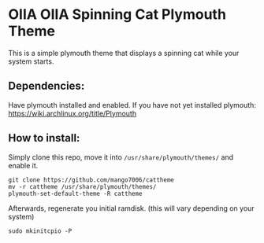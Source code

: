 # OIIA OIIA Spinning Cat Plymouth Theme

This is a simple plymouth theme that displays a spinning cat while your system starts.

## Dependencies:
Have plymouth installed and enabled.
If you have not yet installed plymouth: https://wiki.archlinux.org/title/Plymouth

## How to install:
Simply clone this repo, move it into `/usr/share/plymouth/themes/` and enable it.
```shell
git clone https://github.com/mango7006/cattheme
mv -r cattheme /usr/share/plymouth/themes/
plymouth-set-default-theme -R cattheme
```
Afterwards, regenerate you initial ramdisk. (this will vary depending on your system)
```shell
sudo mkinitcpio -P
```
